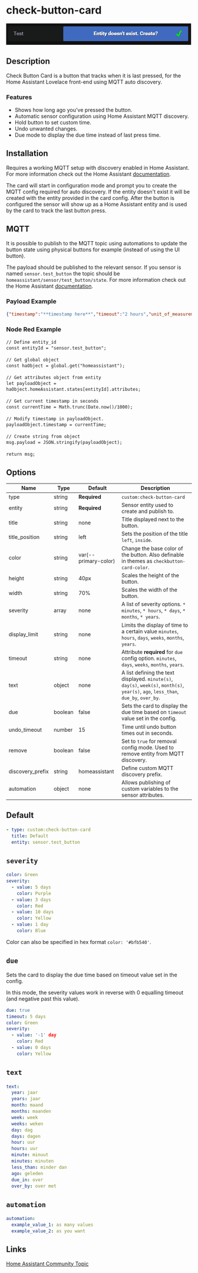 # check-button-card
![](images/example.gif)

## Description

Check Button Card is a button that tracks when it is last pressed, for the Home Assistant Lovelace front-end using MQTT auto discovery.

### Features
- Shows how long ago you've pressed the button.
- Automatic sensor configuration using Home Assistant MQTT discovery.
- Hold button to set custom time.
- Undo unwanted changes.
- Due mode to display the due time instead of last press time.

## Installation
Requires a working MQTT setup with discovery enabled in Home Assistant. For more information check out the Home Assistant [documentation](https://www.home-assistant.io/docs/mqtt/discovery/).

The card will start in configuration mode and prompt you to create the MQTT config required for auto discovery. If the entity doesn't exist it will be created with the entity provided in the card config. After the button is configured the sensor will show up as a Home Assistant entity and is used by the card to track the last button press.

## MQTT

It is possible to publish to the MQTT topic using automations to update the button state using physical buttons for example (instead of using the UI button).

The payload should be published to the relevant sensor. If you sensor is named `sensor.test_button` the topic should be `homeassistant/sensor/test_button/state`. For more information check out the Home Assistant [documentation](https://www.home-assistant.io/docs/mqtt/discovery/). 

### Payload Example
``` json
{"timestamp":"**timestamp here**","timeout":"2 hours","unit_of_measurement":"timestamp"}
```
### Node Red Example
```
// Define entity_id
const entityId = "sensor.test_button";

// Get global object
const haObject = global.get("homeassistant");

// Get attributes object from entity
let payloadObject = haObject.homeAssistant.states[entityId].attributes;

// Get current timestamp in seconds
const currentTime = Math.trunc(Date.now()/1000);

// Modify timestamp in payloadObject.
payloadObject.timestamp = currentTime;

// Create string from object
msg.payload = JSON.stringify(payloadObject);

return msg;
```

## Options

| Name | Type | Default | Description
| ---- | ---- | ------- | -----------
| type | string | **Required** | `custom:check-button-card`
| entity | string | **Required** | Sensor entity used to create and publish to.
| title | string | none | Title displayed next to the button.
| title_position | string | left | Sets the position of the title `left`, `inside`.
| color | string | var(--primary-color) | Change the base color of the button. Also definable in themes as `checkbutton-card-color`.
| height | string | 40px | Scales the height of the button.
| width | string | 70% | Scales the width of the button.
| severity | array | none | A list of severity options. `* minutes`, `* hours`, `* days`, `* months`, `* years`.
| display_limit | string | none | Limits the display of time to a certain value `minutes`, `hours`, `days`, `weeks`, `months`, `years`.
| timeout | string | none | Attribute **required** for `due` config option. `minutes`, `days`, `weeks`, `months`, `years`.
| text | object | none | A list defining the text displayed. `minute(s)`, `day(s)`, `week(s)`, `month(s)`, `year(s)`, `ago`, `less_than`, `due_by`, `over_by`.
| due | boolean | false | Sets the card to display the due time based on `timeout` value set in the config.
| undo_timeout | number | 15 | Time until undo button times out in seconds.
| remove | boolean | false | Set to `true` for removal config mode. Used to remove entity from MQTT discovery.
| discovery_prefix | string | homeassistant | Define custom MQTT discovery prefix.
| automation | object | none | Allows publishing of custom variables to the sensor attributes.

## Default

```yaml
- type: custom:check-button-card
  title: Default
  entity: sensor.test_button
```
## `severity`

```yaml
color: Green
severity:
  - value: 5 days
    color: Purple
  - value: 3 days
    color: Red
  - value: 10 days
    color: Yellow
  - value: 1 day
    color: Blue
```

Color can also be specified in hex format ```color: '#bfb540'```.

## `due`
Sets the card to display the due time based on timeout value set in the config.

In this mode, the severity values work in reverse with 0 equalling timeout (and negative past this value).

```yaml
due: true
timeout: 5 days
color: Green
severity:
  - value: '-1' day
    color: Red
  - value: 0 days
    color: Yellow
```

## `text`
```yaml
text:
  year: jaar
  years: jaar
  month: maand
  months: maanden
  week: week
  weeks: weken
  day: dag
  days: dagen
  hour: uur
  hours: uur
  minute: minuut
  minutes: minuten
  less_than: minder dan
  ago: geleden
  due_in: over
  over_by: over met
```

## `automation`

```yaml
automation:
  example_value_1: as many values
  example_value_2: as you want
```

## Links

[Home Assistant Community Topic](https://community.home-assistant.io/t/lovelace-check-button-card/92980)
